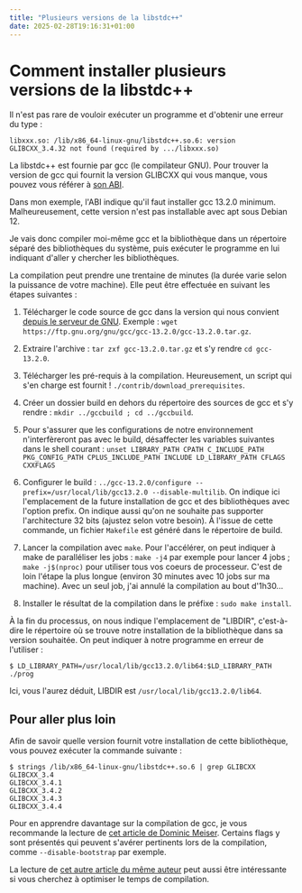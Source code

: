 ```yaml
---
title: "Plusieurs versions de la libstdc++"
date: 2025-02-28T19:16:31+01:00
---
```

# Comment installer plusieurs versions de la libstdc++

Il n'est pas rare de vouloir exécuter un programme et d'obtenir une erreur du type :

`libxxx.so: /lib/x86_64-linux-gnu/libstdc++.so.6: version GLIBCXX_3.4.32 not found (required by .../libxxx.so)`

La libstdc++ est fournie par gcc (le compilateur GNU).
Pour trouver la version de gcc qui fournit la version GLIBCXX qui vous manque, vous pouvez vous référer à [son ABI](https://gcc.gnu.org/onlinedocs/libstdc++/manual/abi.html).

Dans mon exemple, l'ABI indique qu'il faut installer gcc 13.2.0 minimum.
Malheureusement, cette version n'est pas installable avec apt sous Debian 12.

Je vais donc compiler moi-même gcc et la bibliothèque dans un répertoire séparé des bibliothèques du système, puis exécuter le programme en lui indiquant d'aller y chercher les bibliothèques.

La compilation peut prendre une trentaine de minutes (la durée varie selon la puissance de votre machine).
Elle peut être effectuée en suivant les étapes suivantes :

1. Télécharger le code source de gcc dans la version qui nous convient [depuis le serveur de GNU](https://ftp.gnu.org/gnu/gcc/).
  Exemple : `wget https://ftp.gnu.org/gnu/gcc/gcc-13.2.0/gcc-13.2.0.tar.gz`.

2. Extraire l'archive : `tar zxf gcc-13.2.0.tar.gz` et s'y rendre `cd gcc-13.2.0`.
3. Télécharger les pré-requis à la compilation.
  Heureusement, un script qui s'en charge est fournit ! `./contrib/download_prerequisites`.

4. Créer un dossier build en dehors du répertoire des sources de gcc et s'y rendre : `mkdir ../gccbuild ; cd ../gccbuild`.

5. Pour s'assurer que les configurations de notre environnement n'interfèreront pas avec le build, désaffecter les variables suivantes dans le shell courant : `unset LIBRARY_PATH CPATH C_INCLUDE_PATH PKG_CONFIG_PATH CPLUS_INCLUDE_PATH INCLUDE LD_LIBRARY_PATH CFLAGS CXXFLAGS`

6. Configurer le build : `../gcc-13.2.0/configure --prefix=/usr/local/lib/gcc13.2.0 --disable-multilib`.
  On indique ici l'emplacement de la future installation de gcc et des bibliothèques avec l'option prefix.
  On indique aussi qu'on ne souhaite pas supporter l'architecture 32 bits (ajustez selon votre besoin).
  À l'issue de cette commande, un fichier `Makefile` est généré dans le répertoire de build.

7. Lancer la compilation avec `make`.
  Pour l'accélérer, on peut indiquer à make de paralléliser les jobs : `make -j4` par exemple pour lancer 4 jobs ; `make -j$(nproc)` pour utiliser tous vos coeurs de processeur.
  C'est de loin l'étape la plus longue (environ 30 minutes avec 10 jobs sur ma machine).
  Avec un seul job, j'ai annulé la compilation au bout d'1h30...

8. Installer le résultat de la compilation dans le préfixe : `sudo make install`.

À la fin du processus, on nous indique l'emplacement de "LIBDIR", c'est-à-dire le répertoire où se trouve notre installation de la bibliothèque dans sa version souhaitée.
On peut indiquer à notre programme en erreur de l'utiliser :

```
$ LD_LIBRARY_PATH=/usr/local/lib/gcc13.2.0/lib64:$LD_LIBRARY_PATH ./prog
```  

Ici, vous l'aurez déduit, LIBDIR est `/usr/local/lib/gcc13.2.0/lib64`.

## Pour aller plus loin

Afin de savoir quelle version fournit votre installation de cette bibliothèque, vous pouvez exécuter la commande suivante :

```
$ strings /lib/x86_64-linux-gnu/libstdc++.so.6 | grep GLIBCXX
GLIBCXX_3.4
GLIBCXX_3.4.1
GLIBCXX_3.4.2
GLIBCXX_3.4.3
GLIBCXX_3.4.4
```

Pour en apprendre davantage sur la compilation de gcc, je vous recommande la lecture de [cet article de Dominic Meiser](https://d-meiser.github.io/2015/11/30/building-gcc-trunk.html).
Certains flags y sont présentés qui peuvent s'avérer pertinents lors de la compilation, comme `--disable-bootstrap` par exemple.

La lecture de [cet autre article du même auteur](https://d-meiser.github.io/2015/12/10/build-times.html) peut aussi être intéressante si vous cherchez à optimiser le temps de compilation.
